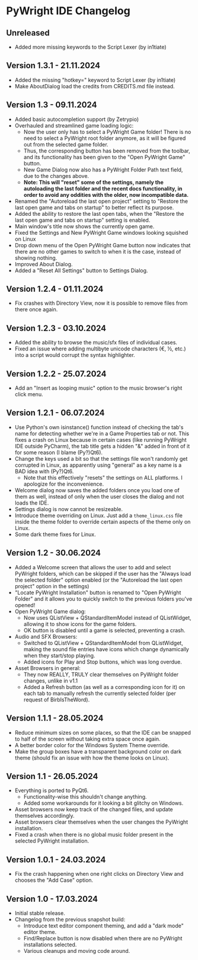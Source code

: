 # PyWright IDE Changelog

## Unreleased

* Added more missing keywords to the Script Lexer (by in1tiate)

## Version 1.3.1 - 21.11.2024

* Added the missing "hotkey=" keyword to Script Lexer (by in1tiate)
* Make AboutDialog load the credits from CREDITS.md file instead.

## Version 1.3 - 09.11.2024

* Added basic autocompletion support (by Zetrypio)
* Overhauled and streamlined game loading logic:
  * Now the user only has to select a PyWright Game folder! There is no need to select a PyWright root folder anymore, as it will be figured out from the selected game folder.
  * Thus, the corresponding button has been removed from the toolbar, and its functionality has been given to the "Open PyWright Game" button.
  * New Game Dialog now also has a PyWright Folder Path text field, due to the changes above.
  * **Note: This will "reset" some of the settings, namely the autoloading the last folder and the recent docs functionality, in order to avoid any oddities with the older, now incompatible data.**
* Renamed the "Autoreload the last open project" setting to "Restore the last open game and tabs on startup" to better reflect its purpose.
* Added the ability to restore the last open tabs, when the "Restore the last open game and tabs on startup" setting is enabled.
* Main window's title now shows the currently open game.
* Fixed the Settings and New PyWright Game windows looking squished on Linux
* Drop down menu of the Open PyWright Game button now indicates that there are no other games to switch to when it is the case, instead of showing nothing.
* Improved About Dialog.
* Added a "Reset All Settings" button to Settings Dialog.

## Version 1.2.4 - 01.11.2024

* Fix crashes with Directory View, now it is possible to remove files from there once again.

## Version 1.2.3 - 03.10.2024

* Added the ability to browse the music/sfx files of individual cases.
* Fixed an issue where adding multibyte unicode characters (€, ½, etc.) into a script would corrupt the syntax highlighter.

## Version 1.2.2 - 25.07.2024

* Add an "Insert as looping music" option to the music browser's right click menu.

## Version 1.2.1 - 06.07.2024

* Use Python's own isinstance() function instead of checking the tab's name for detecting whether we're in a Game Properties tab or not. This fixes a crash on Linux because in certain cases (like running PyWright IDE outside PyCharm), the tab title gets a hidden "&" added in front of it for some reason (I blame (Py?)Qt6).
* Change the keys used a bit so that the settings file won't randomly get corrupted in Linux, as apparently using "general" as a key name is a BAD idea with (Py?)Qt6.
  * Note that this effectively "resets" the settings on ALL platforms. I apologize for the inconvenience.
* Welcome dialog now saves the added folders once you load one of them as well, instead of only when the user closes the dialog and not loads the IDE.
* Settings dialog is now cannot be resizeable.
* Introduce theme overriding on Linux. Just add a `theme_linux.css` file inside the theme folder to override certain aspects of the theme only on Linux.
* Some dark theme fixes for Linux.

## Version 1.2 - 30.06.2024

* Added a Welcome screen that allows the user to add and select PyWright folders, which can be skipped if the user has the "Always load the selected folder" option enabled (or the "Autoreload the last open project" option in the settings)
* "Locate PyWright Installation" button is renamed to "Open PyWright Folder" and it allows you to quickly switch to the previous folders you've opened!
* Open PyWright Game dialog:
  * Now uses QListView + QStandardItemModel instead of QListWidget, allowing it to show icons for the game folders.
  * OK button is disabled until a game is selected, preventing a crash.
* Audio and SFX Browsers:
  * Switched to QListView + QStandardItemModel from QListWidget, making the sound file entries have icons which change dynamically when they start/stop playing.
  * Added icons for Play and Stop buttons, which was long overdue.
* Asset Browsers in general:
  * They now REALLY, TRULY clear themselves on PyWright folder changes, unlike in v1.1
  * Added a Refresh button (as well as a corresponding icon for it) on each tab to manually refresh the currently selected folder (per request of BirbIsTheWord).

## Version 1.1.1 - 28.05.2024

* Reduce minimum sizes on some places, so that the IDE can be snapped to half of the screen without taking extra space once again.
* A better border color for the Windows System Theme override.
* Make the group boxes have a transparent background color on dark theme (should fix an issue with how the theme looks on Linux).

## Version 1.1 - 26.05.2024

* Everything is ported to PyQt6.
  * Functionality-wise this shouldn't change anything.
  * Added some workarounds for it looking a bit glitchy on Windows.
* Asset browsers now keep track of the changed files, and update themselves accordingly.
* Asset browsers clear themselves when the user changes the PyWright installation.
* Fixed a crash when there is no global music folder present in the selected PyWright installation.

## Version 1.0.1 - 24.03.2024

* Fix the crash happening when one right clicks on Directory View and chooses the "Add Case" option.

## Version 1.0 - 17.03.2024

* Initial stable release.
* Changelog from the previous snapshot build:
  * Introduce text editor component theming, and add a "dark mode" editor theme.
  * Find/Replace button is now disabled when there are no PyWright installations selected.
  * Various cleanups and moving code around.